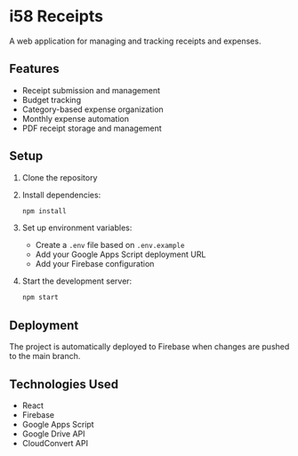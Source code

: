 # i58 Receipts

A web application for managing and tracking receipts and expenses.

## Features

- Receipt submission and management
- Budget tracking
- Category-based expense organization
- Monthly expense automation
- PDF receipt storage and management

## Setup

1. Clone the repository
2. Install dependencies:
   ```bash
   npm install
   ```
3. Set up environment variables:
   - Create a `.env` file based on `.env.example`
   - Add your Google Apps Script deployment URL
   - Add your Firebase configuration

4. Start the development server:
   ```bash
   npm start
   ```

## Deployment

The project is automatically deployed to Firebase when changes are pushed to the main branch.

## Technologies Used

- React
- Firebase
- Google Apps Script
- Google Drive API
- CloudConvert API
